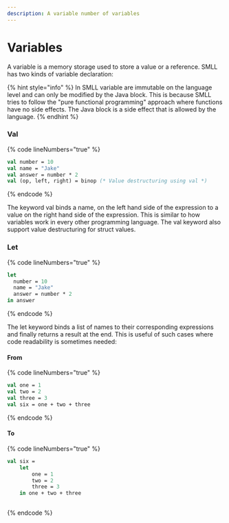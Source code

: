 ```yaml
---
description: A variable number of variables
---
```


# Variables

A variable is a memory storage used to store a value or a reference. SMLL has two kinds of variable declaration:

{% hint style="info" %}
In SMLL variable are immutable on the language level and can only be modified by the Java block. This is because SMLL tries to follow the "pure functional programming" approach where functions have no side effects. The Java block is a side effect that is allowed by the language.&#x20;
{% endhint %}

### Val

{% code lineNumbers="true" %}
```ocaml
val number = 10
val name = "Jake"
val answer = number * 2
val (op, left, right) = binop (* Value destructuring using val *) 
```
{% endcode %}

The keyword val binds a name, on the left hand side of the expression to a value on the right hand side of the expression. This is similar to how variables work in every other programming language. The val keyword also support value destructuring for struct values.&#x20;

### Let

{% code lineNumbers="true" %}
```ocaml
let 
  number = 10
  name = "Jake"
  answer = number * 2
in answer
```
{% endcode %}

The let keyword binds a list of names to their corresponding expressions and finally returns a result at the end. This is useful of such cases where code readability is sometimes needed:

#### From

{% code lineNumbers="true" %}
```sml
val one = 1
val two = 2
val three = 3
val six = one + two + three
```
{% endcode %}

#### To

{% code lineNumbers="true" %}
```sml
val six = 
    let
        one = 1
        two = 2
        three = 3
    in one + two + three
    
```
{% endcode %}

